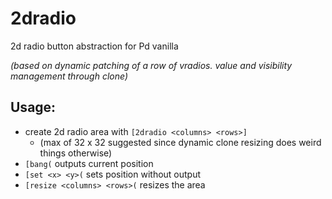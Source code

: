 # 2dradio
2d radio button abstraction for Pd vanilla

_(based on dynamic patching of a row of vradios. value and visibility management through clone)_

## Usage:
* create 2d radio area with `[2dradio <columns> <rows>]`
  * (max of 32 x 32 suggested since dynamic clone resizing does weird things otherwise)
* `[bang(` outputs current position
* `[set <x> <y>(` sets position without output
* `[resize <columns> <rows>(` resizes the area
